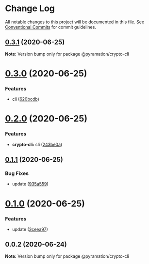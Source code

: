 # Change Log

All notable changes to this project will be documented in this file.
See [Conventional Commits](https://conventionalcommits.org) for commit guidelines.

## [0.3.1](https://github.com/pyramation/crypto/compare/@pyramation/crypto-cli@0.3.0...@pyramation/crypto-cli@0.3.1) (2020-06-25)

**Note:** Version bump only for package @pyramation/crypto-cli





# [0.3.0](https://github.com/pyramation/crypto/compare/@pyramation/crypto-cli@0.2.0...@pyramation/crypto-cli@0.3.0) (2020-06-25)


### Features

* cli ([620bcdb](https://github.com/pyramation/crypto/commit/620bcdbc868cda146b156e311c7c4f7d19d4669d))





# [0.2.0](https://github.com/pyramation/crypto/compare/@pyramation/crypto-cli@0.1.1...@pyramation/crypto-cli@0.2.0) (2020-06-25)


### Features

* **crypto-cli:** cli ([243be0a](https://github.com/pyramation/crypto/commit/243be0a775ec59316fe4cd06f1e8aa63696041f3))





## [0.1.1](https://github.com/pyramation/crypto/compare/@pyramation/crypto-cli@0.1.0...@pyramation/crypto-cli@0.1.1) (2020-06-25)


### Bug Fixes

* update ([935a559](https://github.com/pyramation/crypto/commit/935a5596a12f9b044883a4c5a327f6aa933176b3))





# [0.1.0](https://github.com/pyramation/crypto/compare/@pyramation/crypto-cli@0.0.2...@pyramation/crypto-cli@0.1.0) (2020-06-25)


### Features

* update ([3ceea97](https://github.com/pyramation/crypto/commit/3ceea97692e859348569baa077258d5a00d69277))





## 0.0.2 (2020-06-24)

**Note:** Version bump only for package @pyramation/crypto-cli
